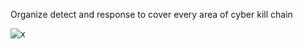 Organize detect and response to cover every area of cyber kill chain

![x](https://i.imgur.com/EjnuU4x.png)
